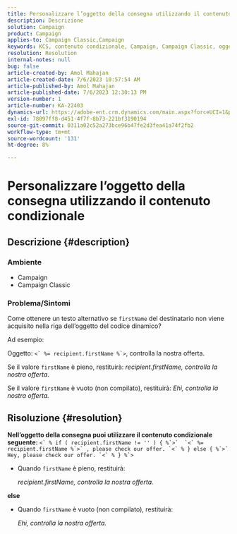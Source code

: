 ```yaml
---
title: Personalizzare l’oggetto della consegna utilizzando il contenuto condizionale
description: Descrizione
solution: Campaign
product: Campaign
applies-to: Campaign Classic,Campaign
keywords: KCS, contenuto condizionale, Campaign, Campaign Classic, oggetto della consegna
resolution: Resolution
internal-notes: null
bug: false
article-created-by: Amol Mahajan
article-created-date: 7/6/2023 10:57:54 AM
article-published-by: Amol Mahajan
article-published-date: 7/6/2023 12:30:13 PM
version-number: 1
article-number: KA-22403
dynamics-url: https://adobe-ent.crm.dynamics.com/main.aspx?forceUCI=1&pagetype=entityrecord&etn=knowledgearticle&id=9afd06f3-eb1b-ee11-8f6e-6045bd006b4b
exl-id: 78097ff8-d451-4f7f-8b73-221bf3190194
source-git-commit: 0311a02c52a273bce96b47fe2d3fea41a74f2fb2
workflow-type: tm+mt
source-wordcount: '131'
ht-degree: 8%

---
```


# Personalizzare l’oggetto della consegna utilizzando il contenuto condizionale

## Descrizione {#description}


### <b>Ambiente</b>

- Campaign
- Campaign Classic




### <b>Problema/Sintomi</b>

Come ottenere un testo alternativo se `firstName` del destinatario non viene acquisito nella riga dell’oggetto del codice dinamico?

Ad esempio:

Oggetto: ``<` %= recipient.firstName %`>``, controlla la nostra offerta.

Se il valore `firstName` è pieno, restituirà: *recipient.firstName, controlla la nostra offerta*.

Se il valore `firstName` è vuoto (non compilato), restituirà: *Ehi, controlla la nostra offerta.*




## Risoluzione {#resolution}

<b>Nell’oggetto della consegna puoi utilizzare il contenuto condizionale seguente:</b>
``<` % if ( recipient.firstName != '' ) { %`>`  `<` %= recipient.firstName %`>` , please check our offer. `<` % } else { %`>`  Hey, please check our offer. `<` % } %`>``

- Quando `firstName` è pieno, restituirà:

  *recipient.firstName, controlla la nostra offerta.*


<b>else</b>

- Quando `firstName` è vuoto (non compilato), restituirà:

  *Ehi, controlla la nostra offerta.*
